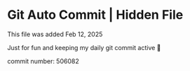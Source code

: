 # Git Auto Commit | Hidden File

This file was added Feb 12, 2025

Just for fun and keeping my daily git commit active 🤪

commit number: 506082
